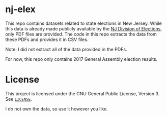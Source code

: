 # nj-elex

<!-- badges: start -->
<!-- badges: end -->

This repo contains datasets related to state elections in New Jersey. While
this data is already made publicly available by the 
[NJ Division of Elections](https://www.state.nj.us/state/elections/election-information.shtml),
only PDF files are provided. The code in this repo extracts the data from these
PDFs and provides it in CSV files.

Note: I did not extract all of the data provided in the PDFs.

For now, this repo only contains 2017 General Assembly election results.

# License

This project is licensed under the GNU General Public License, Version 3. See
[`LICENSE`](./LICENSE).

I do not own the data, so use it however you like.
